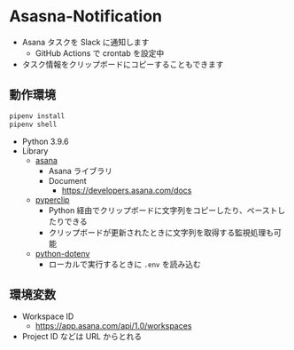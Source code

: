 # Asasna-Notification

- Asana タスクを Slack に通知します
    - GitHub Actions で crontab を設定中
- タスク情報をクリップボードにコピーすることもできます

## 動作環境

```sh
pipenv install
pipenv shell
```

- Python 3.9.6
- Library
    - [asana](https://github.com/Asana/python-asana)
        - Asana ライブラリ
        - Document
            - https://developers.asana.com/docs
    - [pyperclip](https://github.com/asweigart/pyperclip)
        - Python 経由でクリップボードに文字列をコピーしたり、ペーストしたりできる
        - クリップボードが更新されたときに文字列を取得する監視処理も可能
    - [python-dotenv](https://github.com/theskumar/python-dotenv)
        - ローカルで実行するときに `.env` を読み込む

## 環境変数

- Workspace ID
    - https://app.asana.com/api/1.0/workspaces
- Project ID などは URL からとれる
